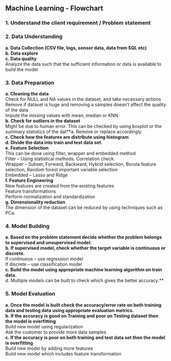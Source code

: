 ## Machine Learning - Flowchart

### 1. **Understand the client requirement / Problem statement** ###

### 2. **Data Understanding** ###
**a. Data Collection (CSV file, logs, sensor data, data from SQL etc)** <br />
**b. Data explore** <br />
**c. Data quality** <br /> Analyze the data such that the sufficient information or data is available to build the model <br />

### 3. **Data Preparation** ###
**a. Cleaning the data** <br />
Check for NULL and NA values in the dataset, and take necessary actions <br />
Remove if dataset is huge and removing a samples doesn’t affect the quality of the data <br />
Impute the missing values with mean, median or KNN <br />
**b. Check for outliers in the dataset** <br />
Might be due to human error. This can be checked by using boxplot or the summary statistics of the dat**a. Remove or replace accordingly <br />
**c. Check how the features are distribute using histogram** <br />
**d. Divide the data into train and test data set.** <br />
**e. Feature Selection** <br />
This can be done using filter, wrapper and embedded method <br />
Filter – Using statistical methods. Correlation check. <br />
Wrapper – Subset, Forward, Backward, Hybrid selection, Boruta feature selection, Random forest important variable selection <br />
Embedded – Lasso and Ridge <br />
**f. Feature Engineering** <br />
New features are created from the existing features <br />
Feature transformations <br />
Perform normalization and standardization <br />
**g. Dimensionality reduction** <br />
The dimension of the dataset can be reduced by using techniques such as PCa. <br />

### 4. **Model Building** ###
**a. Based on the problem statement decide whether the problem belongs to supervised and unsupervised model.** <br /> 
**b. If supervised model, check whether the target variable is continuous or discrete.** <br /> 
If continuous – use regression model <br /> 
If discrete – use classification model <br /> 
**c. Build the model using appropriate machine learning algorithm on train data.** <br /> 
d. Multiple models can be built to check which gives the better accuracy.** <br /> 

### 5. **Model Evaluation** ###
**a. Once the model is built check the accuracy/error rate on both training data and testing data using appropriate evaluation metrics.** <br />
**b. If the accuracy is good on Training and poor on Testing dataset then the model is overfitting** <br />
Build new model using regularization <br />
Ask the customer to provide more data samples <br />
**c. If the accuracy is poor on both training and test data set then the model is overfitting** <br />
Build new model by adding more features <br />
Build new model which includes feature transformation <br />




